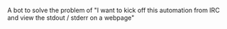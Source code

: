 
A bot to solve the problem of "I want to kick off this automation from IRC and view the stdout / stderr on a webpage"